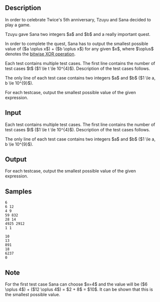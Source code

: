 ## Description

<div><p><span class="tex-font-style-it">In order to celebrate Twice's 5th anniversary, Tzuyu and Sana decided to play a game.</span></p><p>Tzuyu gave Sana two integers $a$ and $b$ and a really important quest.</p><p>In order to complete the quest, Sana has to output the smallest possible value of ($a \oplus x$) + ($b \oplus x$) for any given $x$, where $\oplus$ denotes the <a href="http://en.wikipedia.org/wiki/Bitwise_operation#XOR">bitwise XOR operation</a>. </p></div><div class="input-specification"><p>Each test contains multiple test cases. The first line contains the number of test cases $t$ ($1 \le t \le 10^{4}$). Description of the test cases follows.</p><p>The only line of each test case contains two integers $a$ and $b$ ($1 \le a, b \le 10^{9}$).</p></div><div class="output-specification"><p>For each testcase, output the smallest possible value of the given expression.</p></div>

## Input

<p>Each test contains multiple test cases. The first line contains the number of test cases $t$ ($1 \le t \le 10^{4}$). Description of the test cases follows.</p><p>The only line of each test case contains two integers $a$ and $b$ ($1 \le a, b \le 10^{9}$).</p>

## Output

<p>For each testcase, output the smallest possible value of the given expression.</p>

## Samples

```input1
6
6 12
4 9
59 832
28 14
4925 2912
1 1
```

```output1
10
13
891
18
6237
0
```




## Note

<p>For the first test case Sana can choose $x=4$ and the value will be ($6 \oplus 4$) + ($12 \oplus 4$) = $2 + 8$ = $10$. It can be shown that this is the smallest possible value.</p>
